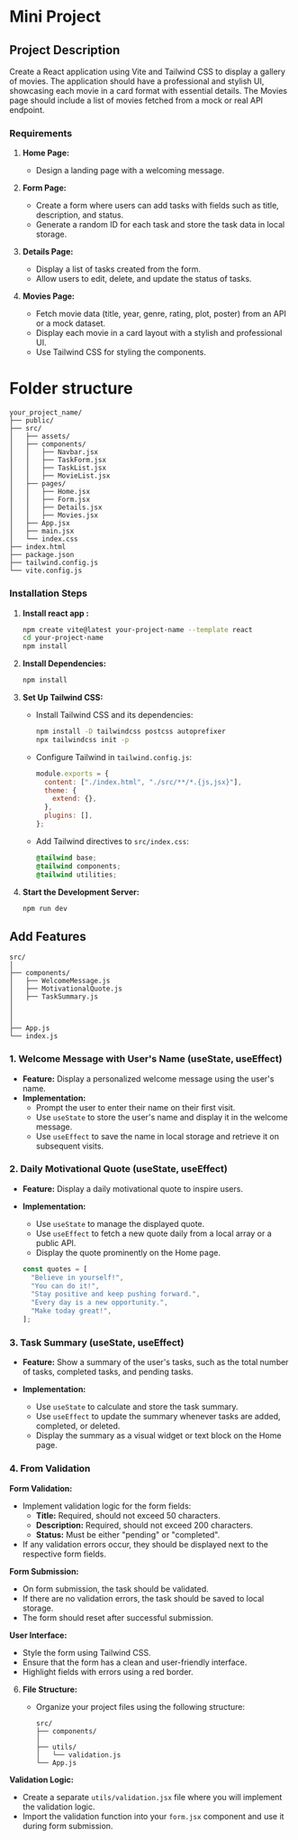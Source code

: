 # Mini Project

## Project Description

Create a React application using Vite and Tailwind CSS to display a gallery of movies. The application should have a professional and stylish UI, showcasing each movie in a card format with essential details. The Movies page should include a list of movies fetched from a mock or real API endpoint.

### Requirements

1. **Home Page:**

   - Design a landing page with a welcoming message.

2. **Form Page:**

   - Create a form where users can add tasks with fields such as title, description, and status.
   - Generate a random ID for each task and store the task data in local storage.

3. **Details Page:**

   - Display a list of tasks created from the form.
   - Allow users to edit, delete, and update the status of tasks.

4. **Movies Page:**
   - Fetch movie data (title, year, genre, rating, plot, poster) from an API or a mock dataset.
   - Display each movie in a card layout with a stylish and professional UI.
   - Use Tailwind CSS for styling the components.

# Folder structure

```
your_project_name/
├── public/
├── src/
│   ├── assets/
│   ├── components/
│   │   ├── Navbar.jsx
│   │   ├── TaskForm.jsx
│   │   ├── TaskList.jsx
│   │   ├── MovieList.jsx
│   ├── pages/
│   │   ├── Home.jsx
│   │   ├── Form.jsx
│   │   ├── Details.jsx
│   │   ├── Movies.jsx
│   ├── App.jsx
│   ├── main.jsx
│   └── index.css
├── index.html
├── package.json
├── tailwind.config.js
└── vite.config.js
```

### Installation Steps

1. **Install react app :**

   ```bash
   npm create vite@latest your-project-name --template react
   cd your-project-name
   npm install

   ```

2. **Install Dependencies:**

   ```bash
   npm install
   ```

3. **Set Up Tailwind CSS:**

   - Install Tailwind CSS and its dependencies:

     ```bash
     npm install -D tailwindcss postcss autoprefixer
     npx tailwindcss init -p
     ```

   - Configure Tailwind in `tailwind.config.js`:

     ```javascript
     module.exports = {
       content: ["./index.html", "./src/**/*.{js,jsx}"],
       theme: {
         extend: {},
       },
       plugins: [],
     };
     ```

   - Add Tailwind directives to `src/index.css`:

     ```css
     @tailwind base;
     @tailwind components;
     @tailwind utilities;
     ```

4. **Start the Development Server:**

   ```bash
   npm run dev
   ```

## Add Features

```
src/
│
├── components/
│   ├── WelcomeMessage.js
│   ├── MotivationalQuote.js
│   ├── TaskSummary.js
│
│
│
├── App.js
└── index.js

```

### 1. **Welcome Message with User's Name (useState, useEffect)**

- **Feature:** Display a personalized welcome message using the user's name.
- **Implementation:**
  - Prompt the user to enter their name on their first visit.
  - Use `useState` to store the user's name and display it in the welcome message.
  - Use `useEffect` to save the name in local storage and retrieve it on subsequent visits.

### 2. **Daily Motivational Quote (useState, useEffect)**

- **Feature:** Display a daily motivational quote to inspire users.
- **Implementation:**

  - Use `useState` to manage the displayed quote.
  - Use `useEffect` to fetch a new quote daily from a local array or a public API.
  - Display the quote prominently on the Home page.

  ```js
  const quotes = [
    "Believe in yourself!",
    "You can do it!",
    "Stay positive and keep pushing forward.",
    "Every day is a new opportunity.",
    "Make today great!",
  ];
  ```

### 3. **Task Summary (useState, useEffect)**

- **Feature:** Show a summary of the user's tasks, such as the total number of tasks, completed tasks, and pending tasks.
- **Implementation:**

  - Use `useState` to calculate and store the task summary.
  - Use `useEffect` to update the summary whenever tasks are added, completed, or deleted.
  - Display the summary as a visual widget or text block on the Home page.

### 4. From Validation

**Form Validation:**

- Implement validation logic for the form fields:
  - **Title:** Required, should not exceed 50 characters.
  - **Description:** Required, should not exceed 200 characters.
  - **Status:** Must be either "pending" or "completed".
- If any validation errors occur, they should be displayed next to the respective form fields.

**Form Submission:**

- On form submission, the task should be validated.
- If there are no validation errors, the task should be saved to local storage.
- The form should reset after successful submission.

**User Interface:**

- Style the form using Tailwind CSS.
- Ensure that the form has a clean and user-friendly interface.
- Highlight fields with errors using a red border.

6. **File Structure:**

   - Organize your project files using the following structure:
     ```
     src/
     ├── components/
     │
     ├── utils/
     │   └── validation.js
     └── App.js
     ```

**Validation Logic:**

- Create a separate `utils/validation.jsx` file where you will implement the validation logic.
- Import the validation function into your `form.jsx` component and use it during form submission.
